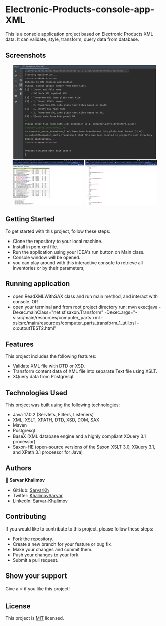 # Electronic-Products-console-app-XML
This is a console application project based on Electronic Products XML data. It can validate, style, transform, query data from database.

## Screenshots

<div style="display: flex; flex-wrap: wrap">
<div align="center">
  <img src="image/1_console.png?raw=true" width="90%" height="auto"/>
  <img src="image/2_computers_html.png?raw=true" width="45%" height="auto"/>
  <img src="image/3_computers_html.png?raw=true" width="45%" height="auto"/>
</div>
</div>


## Getting Started
To get started with this project, follow these steps:

- Clone the repository to your local machine.
- Install in pom.xml file.
- Run the application using your IDEA's run button on Main class.
- Console window will be opened.
- you can play around with this interactive console to retrieve all inventories or by their parameters;

## Running application
- open ReadXMLWithSAX class and run main method, and interact with console. OR
- open your terminal and from root project directory run: mvn exec:java -Dexec.mainClass="net.sf.saxon.Transform" -Dexec.args="-s:src/main/resources/computer_parts.xml -xsl:src/main/resources/computer_parts_transform_1_util.xsl -o:outputTEST2.html"

## Features
This project includes the following features:

- Validate XML file with DTD or XSD.
- Transform content data of XML file into separate Text file using XSLT.
- XQuery data from Postgresql.


## Technologies Used
This project was built using the following technologies:

- Java 17.0.2 (Servlets, Filters, Listeners)
- XML, XSLT, XPATH, DTD, XSD, DOM, SAX
- Maven
- Postgresql
- BaseX (XML database engine and a highly compliant XQuery 3.1 processor)
- Saxon-HE (open-source versions of the Saxon XSLT 3.0, XQuery 3.1, and XPath 3.1 processor for Java)

## Authors

👤 **Sarvar Khalimov**

- GitHub: [SarvarKh](https://github.com/SarvarKh)
- Twitter: [KhalimovSarvar](https://twitter.com/KhalimovSarvar)
- LinkedIn: [Sarvar-Khalimov](https://www.linkedin.com/in/sarvar-khalimov/)


## Contributing
If you would like to contribute to this project, please follow these steps:

- Fork the repository.
- Create a new branch for your feature or bug fix.
- Make your changes and commit them.
- Push your changes to your fork.
- Submit a pull request.

## Show your support
Give a ⭐️ if you like this project!

## License
This project is [MIT](./MIT.md) licensed.